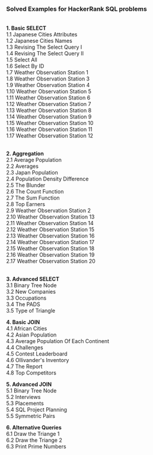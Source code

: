 <h3><strong>Solved Examples for HackerRank SQL problems</h3></strong>
  </br>
  <strong>1. Basic SELECT </strong></br>
    1.1  Japanese Cities Attributes </br>
    1.2  Japanese Cities Names </br>
    1.3  Revising The Select Query I </br>
    1.4  Revising The Select Query II	</br>
    1.5  Select All	</br>
    1.6  Select By ID	</br>
    1.7  Weather Observation Station 1</br>
    1.8  Weather Observation Station 3</br>
    1.9  Weather Observation Station 4</br>
    1.10  Weather Observation Station 5</br>
    1.11  Weather Observation Station 6</br>
    1.12  Weather Observation Station 7</br>
    1.13  Weather Observation Station 8</br>
    1.14  Weather Observation Station 9</br>
    1.15  Weather Observation Station 10</br>
    1.16  Weather Observation Station 11</br>
    1.17  Weather Observation Station 12</br>
  </br>  
  
  <strong>2. Aggregation </strong></br>
    2.1  Average Population </br>
    2.2  Averages </br>
    2.3  Japan Population </br>
    2.4  Population Density Difference	</br>
    2.5  The Blunder	</br>
    2.6  The Count Function	</br>
    2.7  The Sum Function </br>
    2.8  Top Earners </br>
    2.9  Weather Observation Station 2</br>
    2.10  Weather Observation Station 13</br>
    2.11  Weather Observation Station 14</br>
    2.12  Weather Observation Station 15</br>
    2.13  Weather Observation Station 16</br>
    2.14  Weather Observation Station 17</br>
    2.15  Weather Observation Station 18</br>
    2.16  Weather Observation Station 19</br>
    2.17  Weather Observation Station 20</br>
  </br> 
  
  <strong>3. Advanced SELECT </strong></br>
    3.1  Binary Tree Node </br>
    3.2  New Companies </br>
    3.3  Occupations </br>
    3.4  The PADS	</br>
    3.5  Type of Triangle	</br>
    
  <strong>4. Basic JOIN </strong></br>
    4.1  African Cities </br>
    4.2  Asian Population </br>
    4.3  Average Population Of Each Continent</br>
    4.4  Challenges</br>
    4.5  Contest Leaderboard</br>
    4.6  Ollivander's Inventory</br>
    4.7  The Report</br>
    4.8  Top Competitors</br>
    
   <strong>5. Advanced JOIN </strong></br>
    5.1  Binary Tree Node </br>
    5.2  Interviews </br>
    5.3  Placements </br>
    5.4  SQL Project Planning	</br>
    5.5  Symmetric Pairs	</br>
   
   <strong>6. Alternative Queries </strong></br>
    6.1  Draw the Triange 1 </br>
    6.2  Draw the Triange 2 </br>
    6.3  Print Prime Numbers </br>
  
